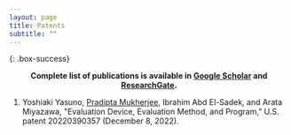 ```yaml
---
layout: page
title: Patents
subtitle: ""
---
```

{: .box-success}
<center> <b>Complete list of publications is available in <a href= "https://scholar.google.co.jp/citations?hl=en&user=MUwLzbEAAAAJ&view_op=list_works"> Google Scholar</a> and <a href= "https://www.researchgate.net/profile/Pradipta-Mukherjee/research"> ResearchGate</a>.</b></center>

1. Yoshiaki Yasuno, <u>Pradipta Mukherjee</u>, Ibrahim Abd El-Sadek, and Arata Miyazawa, "Evaluation Device, Evaluation Method, and Program," U.S. patent 20220390357 (December 8, 2022).
